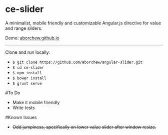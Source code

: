 ce-slider
==========================

A minimalist, mobile friendly and customizable Angular.js directive for value and range sliders.

Demo: [aborchew.github.io](http://aborchew.github.io/ce-slider)

---------------

Clone and run locally: 

 * `$ git clone https://github.com/aborchew/angular-slider.git`
 * `$ cd ce-slider`
 * `$ npm install`
 * `$ bower install`
 * `$ grunt serve`

#To Do

 * Make it mobile friendly
 * Write tests

#Known Issues

 * ~~Odd jumpiness, specifically on lower value slider after window resize.~~